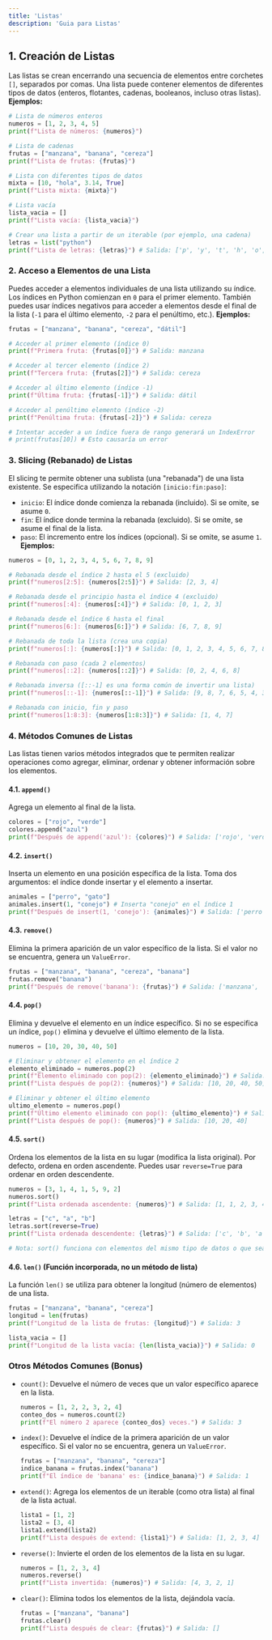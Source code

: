 ```yaml
---
title: 'Listas'
description: 'Guia para Listas'
---
```


## 1. Creación de Listas

Las listas se crean encerrando una secuencia de elementos entre corchetes `[]`, separados por comas. Una lista puede contener elementos de diferentes tipos de datos (enteros, flotantes, cadenas, booleanos, incluso otras listas).
**Ejemplos:**
```python
# Lista de números enteros
numeros = [1, 2, 3, 4, 5]
print(f"Lista de números: {numeros}")

# Lista de cadenas
frutas = ["manzana", "banana", "cereza"]
print(f"Lista de frutas: {frutas}")

# Lista con diferentes tipos de datos
mixta = [10, "hola", 3.14, True]
print(f"Lista mixta: {mixta}")

# Lista vacía
lista_vacia = []
print(f"Lista vacía: {lista_vacia}")

# Crear una lista a partir de un iterable (por ejemplo, una cadena)
letras = list("python")
print(f"Lista de letras: {letras}") # Salida: ['p', 'y', 't', 'h', 'o', 'n']
```
### 2. Acceso a Elementos de una Lista
Puedes acceder a elementos individuales de una lista utilizando su índice. Los índices en Python comienzan en `0` para el primer elemento. También puedes usar índices negativos para acceder a elementos desde el final de la lista (`-1` para el último elemento, `-2` para el penúltimo, etc.).
**Ejemplos:**
```python
frutas = ["manzana", "banana", "cereza", "dátil"]

# Acceder al primer elemento (índice 0)
print(f"Primera fruta: {frutas[0]}") # Salida: manzana

# Acceder al tercer elemento (índice 2)
print(f"Tercera fruta: {frutas[2]}") # Salida: cereza

# Acceder al último elemento (índice -1)
print(f"Última fruta: {frutas[-1]}") # Salida: dátil

# Acceder al penúltimo elemento (índice -2)
print(f"Penúltima fruta: {frutas[-2]}") # Salida: cereza

# Intentar acceder a un índice fuera de rango generará un IndexError
# print(frutas[10]) # Esto causaría un error
```
### 3. Slicing (Rebanado) de Listas
El slicing te permite obtener una sublista (una "rebanada") de una lista existente. Se especifica utilizando la notación `[inicio:fin:paso]`:
- `inicio`: El índice donde comienza la rebanada (incluido). Si se omite, se asume `0`.
- `fin`: El índice donde termina la rebanada (excluido). Si se omite, se asume el final de la lista.
- `paso`: El incremento entre los índices (opcional). Si se omite, se asume `1`.
**Ejemplos:**
```python
numeros = [0, 1, 2, 3, 4, 5, 6, 7, 8, 9]

# Rebanada desde el índice 2 hasta el 5 (excluido)
print(f"numeros[2:5]: {numeros[2:5]}") # Salida: [2, 3, 4]

# Rebanada desde el principio hasta el índice 4 (excluido)
print(f"numeros[:4]: {numeros[:4]}") # Salida: [0, 1, 2, 3]

# Rebanada desde el índice 6 hasta el final
print(f"numeros[6:]: {numeros[6:]}") # Salida: [6, 7, 8, 9]

# Rebanada de toda la lista (crea una copia)
print(f"numeros[:]: {numeros[:]}") # Salida: [0, 1, 2, 3, 4, 5, 6, 7, 8, 9]

# Rebanada con paso (cada 2 elementos)
print(f"numeros[::2]: {numeros[::2]}") # Salida: [0, 2, 4, 6, 8]

# Rebanada inversa ([::-1] es una forma común de invertir una lista)
print(f"numeros[::-1]: {numeros[::-1]}") # Salida: [9, 8, 7, 6, 5, 4, 3, 2, 1, 0]

# Rebanada con inicio, fin y paso
print(f"numeros[1:8:3]: {numeros[1:8:3]}") # Salida: [1, 4, 7]
```
### 4. Métodos Comunes de Listas
Las listas tienen varios métodos integrados que te permiten realizar operaciones como agregar, eliminar, ordenar y obtener información sobre los elementos.
#### 4.1. `append()`
Agrega un elemento al final de la lista.

```python
colores = ["rojo", "verde"]
colores.append("azul")
print(f"Después de append('azul'): {colores}") # Salida: ['rojo', 'verde', 'azul']
```
#### 4.2. `insert()`
Inserta un elemento en una posición específica de la lista. Toma dos argumentos: el índice donde insertar y el elemento a insertar.
```python
animales = ["perro", "gato"]
animales.insert(1, "conejo") # Inserta "conejo" en el índice 1
print(f"Después de insert(1, 'conejo'): {animales}") # Salida: ['perro', 'conejo', 'gato']
```
#### 4.3. `remove()`
Elimina la primera aparición de un valor específico de la lista. Si el valor no se encuentra, genera un `ValueError`.
```python
frutas = ["manzana", "banana", "cereza", "banana"]
frutas.remove("banana")
print(f"Después de remove('banana'): {frutas}") # Salida: ['manzana', 'cereza', 'banana']
```
#### 4.4. `pop()`
Elimina y devuelve el elemento en un índice específico. Si no se especifica un índice, `pop()` elimina y devuelve el último elemento de la lista.
```python
numeros = [10, 20, 30, 40, 50]

# Eliminar y obtener el elemento en el índice 2
elemento_eliminado = numeros.pop(2)
print(f"Elemento eliminado con pop(2): {elemento_eliminado}") # Salida: 30
print(f"Lista después de pop(2): {numeros}") # Salida: [10, 20, 40, 50]

# Eliminar y obtener el último elemento
ultimo_elemento = numeros.pop()
print(f"Último elemento eliminado con pop(): {ultimo_elemento}") # Salida: 50
print(f"Lista después de pop(): {numeros}") # Salida: [10, 20, 40]
```
#### 4.5. `sort()`
Ordena los elementos de la lista en su lugar (modifica la lista original). Por defecto, ordena en orden ascendente. Puedes usar `reverse=True` para ordenar en orden descendente.
```python
numeros = [3, 1, 4, 1, 5, 9, 2]
numeros.sort()
print(f"Lista ordenada ascendente: {numeros}") # Salida: [1, 1, 2, 3, 4, 5, 9]

letras = ["c", "a", "b"]
letras.sort(reverse=True)
print(f"Lista ordenada descendente: {letras}") # Salida: ['c', 'b', 'a']

# Nota: sort() funciona con elementos del mismo tipo de datos o que sean comparables
```
#### 4.6. `len()` (Función incorporada, no un método de lista)
La función `len()` se utiliza para obtener la longitud (número de elementos) de una lista.

```python
frutas = ["manzana", "banana", "cereza"]
longitud = len(frutas)
print(f"Longitud de la lista de frutas: {longitud}") # Salida: 3

lista_vacia = []
print(f"Longitud de la lista vacía: {len(lista_vacia)}") # Salida: 0
```
### Otros Métodos Comunes (Bonus)
- `count()`: Devuelve el número de veces que un valor específico aparece en la lista.
    ```python
    numeros = [1, 2, 2, 3, 2, 4]
    conteo_dos = numeros.count(2)
    print(f"El número 2 aparece {conteo_dos} veces.") # Salida: 3
    ```
- `index()`: Devuelve el índice de la primera aparición de un valor específico. Si el valor no se encuentra, genera un `ValueError`.
    ```python
    frutas = ["manzana", "banana", "cereza"]
    indice_banana = frutas.index("banana")
    print(f"El índice de 'banana' es: {indice_banana}") # Salida: 1
    ```
- `extend()`: Agrega los elementos de un iterable (como otra lista) al final de la lista actual.
    ```python
    lista1 = [1, 2]
    lista2 = [3, 4]
    lista1.extend(lista2)
    print(f"Lista después de extend: {lista1}") # Salida: [1, 2, 3, 4]
    ```
- `reverse()`: Invierte el orden de los elementos de la lista en su lugar.
    ```python
    numeros = [1, 2, 3, 4]
    numeros.reverse()
    print(f"Lista invertida: {numeros}") # Salida: [4, 3, 2, 1]
    ```
- `clear()`: Elimina todos los elementos de la lista, dejándola vacía.
    ```python
    frutas = ["manzana", "banana"]
    frutas.clear()
    print(f"Lista después de clear: {frutas}") # Salida: []
    ```